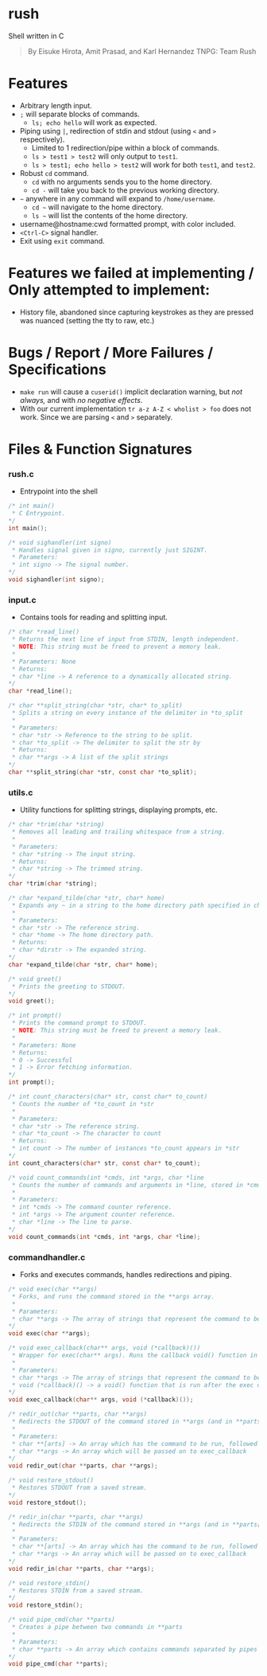 # rush
Shell written in C
> By Eisuke Hirota, Amit Prasad, and Karl Hernandez
> TNPG: Team Rush

# Features
- Arbitrary length input.
- `;` will separate blocks of commands.
	- `ls; echo hello` will work as expected.
- Piping using `|`, redirection of stdin and stdout (using `<` and `>` respectively).
	- Limited to 1 redirection/pipe within a block of commands.
	- `ls > test1 > test2` will only output to `test1`.
	- `ls > test1; echo hello > test2` will work for both `test1`, and `test2`.
- Robust `cd` command.
	- `cd` with no arguments sends you to the home directory.
	- `cd -` will take you back to the previous working directory.
- `~` anywhere in any command will expand to `/home/username`.
	- `cd ~` will navigate to the home directory.
	- `ls ~` will list the contents of the home directory.
- username@hostname:cwd formatted prompt, with color included.
- `<Ctrl-C>` signal handler.
- Exit using `exit` command.

# Features we failed at implementing / Only attempted to implement:
- History file, abandoned since capturing keystrokes as they are pressed was nuanced (setting the tty to raw, etc.)

# Bugs / Report / More Failures / Specifications
- `make run` will cause a `cuserid()` implicit declaration warning, but *not always,* and with *no negative effects*.
- With our current implementation `tr a-z A-Z < wholist > foo` does not work. Since we are parsing `<` and `>` separately.

# Files & Function Signatures
### rush.c
- Entrypoint into the shell
```c
/* int main()
 * C Entrypoint.
*/
int main();

/* void sighandler(int signo)
 * Handles signal given in signo, currently just SIGINT.
 * Parameters:
 * int signo -> The signal number.
*/
void sighandler(int signo);
```
### input.c
- Contains tools for reading and splitting input.
```c
/* char *read_line()
 * Returns the next line of input from STDIN, length independent.
 * NOTE: This string must be freed to prevent a memory leak.
 *
 * Parameters: None
 * Returns:
 * char *line -> A reference to a dynamically allocated string.
*/
char *read_line();

/* char **split_string(char *str, char* to_split)
 * Splits a string on every instance of the delimiter in *to_split
 *
 * Parameters:
 * char *str -> Reference to the string to be split.
 * char *to_split -> The delimiter to split the str by
 * Returns:
 * char **args -> A list of the split strings
*/
char **split_string(char *str, const char *to_split);
```
### utils.c
- Utility functions for splitting strings, displaying prompts, etc.
```c
/* char *trim(char *string)
 * Removes all leading and trailing whitespace from a string.
 *
 * Parameters:
 * char *string -> The input string.
 * Returns:
 * char *string -> The trimmed string.
*/
char *trim(char *string);

/* char *expand_tilde(char *str, char* home)
 * Expands any ~ in a string to the home directory path specified in char* home.
 *
 * Parameters:
 * char *str -> The reference string.
 * char *home -> The home directory path.
 * Returns:
 * char *dirstr -> The expanded string.
*/
char *expand_tilde(char *str, char* home);

/* void greet()
 * Prints the greeting to STDOUT.
*/
void greet();

/* int prompt()
 * Prints the command prompt to STDOUT.
 * NOTE: This string must be freed to prevent a memory leak.
 *
 * Parameters: None
 * Returns:
 * 0 -> Successful
 * 1 -> Error fetching information.
*/
int prompt();

/* int count_characters(char* str, const char* to_count)
 * Counts the number of *to_count in *str
 *
 * Parameters:
 * char *str -> The reference string.
 * char *to_count -> The character to count
 * Returns:
 * int count -> The number of instances *to_count appears in *str
*/
int count_characters(char* str, const char* to_count);

/* void count_commands(int *cmds, int *args, char *line
 * Counts the number of commands and arguments in *line, stored in *cmds and *args respectively.
 *
 * Parameters:
 * int *cmds -> The command counter reference.
 * int *args -> The argument counter reference.
 * char *line -> The line to parse.
*/
void count_commands(int *cmds, int *args, char *line);
```
### commandhandler.c
- Forks and executes commands, handles redirections and piping.
```c
/* void exec(char **args)
 * Forks, and runs the command stored in the **args array.
 *
 * Parameters:
 * char **args -> The array of strings that represent the command to be run.
*/
void exec(char **args);

/* void exec_callback(char** args, void (*callback)())
 * Wrapper for exec(char** args). Runs the callback void() function in *callback.
 *
 * Parameters:
 * char **args -> The array of strings that represent the command to be run.
 * void (*callback)() -> a void() function that is run after the exec completes.
*/
void exec_callback(char** args, void (*callback)());

/* redir_out(char **parts, char **args)
 * Redirects the STDOUT of the command stored in **args (and in **parts[0]) to the file specified in **parts[1]
 *
 * Parameters:
 * char **[arts] -> An array which has the command to be run, followed by the file where STDOUT is redirected to.
 * char **args -> An array which will be passed on to exec_callback
*/
void redir_out(char **parts, char **args);

/* void restore_stdout()
 * Restores STDOUT from a saved stream.
*/
void restore_stdout();

/* redir_in(char **parts, char **args)
 * Redirects the STDIN of the command stored in **args (and in **parts[0]) from a file specified in **parts[1]
 *
 * Parameters:
 * char **[arts] -> An array which has the command to be run, followed by the file where STDIN is redirected from.
 * char **args -> An array which will be passed on to exec_callback
*/
void redir_in(char **parts, char **args);

/* void restore_stdin()
 * Restores STDIN from a saved stream.
*/
void restore_stdin();

/* void pipe_cmd(char **parts)
 * Creates a pipe between two commands in **parts
 *
 * Parameters:
 * char **parts -> An array which contains commands separated by pipes
*/
void pipe_cmd(char **parts);
```
